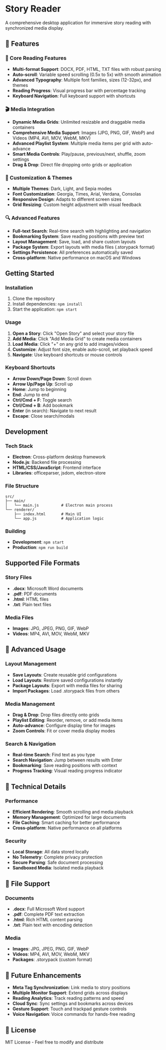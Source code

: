 # Story Reader

A comprehensive desktop application for immersive story reading with synchronized media display.

## 🚀 Features

### 📖 Core Reading Features
- **Multi-format Support**: DOCX, PDF, HTML, TXT files with robust parsing
- **Auto-scroll**: Variable speed scrolling (0.5x to 5x) with smooth animation
- **Advanced Typography**: Multiple font families, sizes (12-32px), and themes
- **Reading Progress**: Visual progress bar with percentage tracking
- **Keyboard Navigation**: Full keyboard support with shortcuts

### 🎬 Media Integration
- **Dynamic Media Grids**: Unlimited resizable and draggable media containers
- **Comprehensive Media Support**: Images (JPG, PNG, GIF, WebP) and Videos (MP4, AVI, MOV, WebM, MKV)
- **Advanced Playlist System**: Multiple media items per grid with auto-advance
- **Smart Media Controls**: Play/pause, previous/next, shuffle, zoom settings
- **Drag & Drop**: Direct file dropping onto grids or application

### 🎨 Customization & Themes
- **Multiple Themes**: Dark, Light, and Sepia modes
- **Font Customization**: Georgia, Times, Arial, Verdana, Consolas
- **Responsive Design**: Adapts to different screen sizes
- **Grid Resizing**: Custom height adjustment with visual feedback

### 🔍 Advanced Features
- **Full-text Search**: Real-time search with highlighting and navigation
- **Bookmarking System**: Save reading positions with preview text
- **Layout Management**: Save, load, and share custom layouts
- **Package System**: Export layouts with media files (.storypack format)
- **Settings Persistence**: All preferences automatically saved
- **Cross-platform**: Native performance on macOS and Windows

## Getting Started

### Installation
1. Clone the repository
2. Install dependencies: `npm install`
3. Start the application: `npm start`

### Usage
1. **Open a Story**: Click "Open Story" and select your story file
2. **Add Media**: Click "Add Media Grid" to create media containers
3. **Load Media**: Click "+" on any grid to add images/videos
4. **Customize**: Adjust font size, enable auto-scroll, set playback speed
5. **Navigate**: Use keyboard shortcuts or mouse controls

### Keyboard Shortcuts
- **Arrow Down/Page Down**: Scroll down
- **Arrow Up/Page Up**: Scroll up
- **Home**: Jump to beginning
- **End**: Jump to end
- **Ctrl/Cmd + F**: Toggle search
- **Ctrl/Cmd + B**: Add bookmark
- **Enter** (in search): Navigate to next result
- **Escape**: Close search/modals

## Development

### Tech Stack
- **Electron**: Cross-platform desktop framework
- **Node.js**: Backend file processing
- **HTML/CSS/JavaScript**: Frontend interface
- **Libraries**: officeparser, jsdom, electron-store

### File Structure
```
src/
├── main/
│   └── main.js          # Electron main process
└── renderer/
    ├── index.html       # Main UI
    └── app.js           # Application logic
```

### Building
- **Development**: `npm start`
- **Production**: `npm run build`

## Supported File Formats

### Story Files
- **.docx**: Microsoft Word documents
- **.pdf**: PDF documents
- **.html**: HTML files
- **.txt**: Plain text files

### Media Files
- **Images**: JPG, JPEG, PNG, GIF, WebP
- **Videos**: MP4, AVI, MOV, WebM, MKV

## 🎯 Advanced Usage

### Layout Management
- **Save Layouts**: Create reusable grid configurations
- **Load Layouts**: Restore saved configurations instantly
- **Package Layouts**: Export with media files for sharing
- **Import Packages**: Load .storypack files from others

### Media Management
- **Drag & Drop**: Drop files directly onto grids
- **Playlist Editing**: Reorder, remove, or add media items
- **Auto-advance**: Configure display time for images
- **Zoom Controls**: Fit or cover media display modes

### Search & Navigation
- **Real-time Search**: Find text as you type
- **Search Navigation**: Jump between results with Enter
- **Bookmarking**: Save reading positions with context
- **Progress Tracking**: Visual reading progress indicator

## 🔧 Technical Details

### Performance
- **Efficient Rendering**: Smooth scrolling and media playback
- **Memory Management**: Optimized for large documents
- **File Caching**: Smart caching for better performance
- **Cross-platform**: Native performance on all platforms

### Security
- **Local Storage**: All data stored locally
- **No Telemetry**: Complete privacy protection
- **Secure Parsing**: Safe document processing
- **Sandboxed Media**: Isolated media playback

## 📁 File Support

### Documents
- **.docx**: Full Microsoft Word support
- **.pdf**: Complete PDF text extraction
- **.html**: Rich HTML content parsing
- **.txt**: Plain text with encoding detection

### Media
- **Images**: JPG, JPEG, PNG, GIF, WebP
- **Videos**: MP4, AVI, MOV, WebM, MKV
- **Packages**: .storypack (custom format)

## 🚀 Future Enhancements
- **Meta Tag Synchronization**: Link media to story positions
- **Multiple Monitor Support**: Extend grids across displays
- **Reading Analytics**: Track reading patterns and speed
- **Cloud Sync**: Sync settings and bookmarks across devices
- **Gesture Support**: Touch and trackpad gesture controls
- **Voice Navigation**: Voice commands for hands-free reading

## 📄 License
MIT License - Feel free to modify and distribute